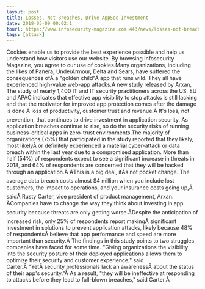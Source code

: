 ```yaml
---
layout: post
title: Losses, Not Breaches, Drive AppSec Investment
date: 2018-05-09 00:02:1
tourl: https://www.infosecurity-magazine.com:443/news/losses-not-breaches-drive-appsec/
tags: [attack]
---
```

Cookies enable us to provide the best experience possible and help us understand how visitors use our website. By browsing Infosecurity Magazine, you agree to our use of cookies.Many organizations, including the likes of Panera, UnderArmour, Delta and Sears, have suffered the consequences ofÂ a "golden child"Â app that runs wild. They all have experienced high-value web-app attacks.A new study released by Arxan, The study of nearly 1,400 IT and IT security practitioners across the US, EU and APAC indicates that effective app visibility to stop attacks is still lacking and that the motivator for improved app protection comes after the damage is done Â loss of productivity, customer trust and revenue.Â It's loss, not prevention, that continues to drive investment in application security. As application breaches continue to rise, so do the security risks of running business-critical apps in zero-trust environments.The majority of organizations (75%) that participated in the study reported that they likely, most likelyÂ or definitely experienced a material cyber-attack or data breach within the last year due to a compromised application. More than half (54%) of respondents expect to see a significant increase in threats in 2018, and 64% of respondents are concerned that they will be hacked through an application.Â ÂThis is a big deal, itÂs not pocket change. The average data breach costs almost $4 million when you include lost customers, the impact to operations, and your insurance costs going up,Â saidÂ Rusty Carter, vice president of product management, Arxan. ÂCompanies have to change the way they think about investing in app security because threats are only getting worse.ÂDespite the anticipation of increased risk, only 25% of respondents report makingÂ significant investment in solutions to prevent application attacks, likely because 48% of respondentsÂ believe that app performance and speed are more important than security.Â The findings in this study points to two struggles companies have faced for some time. "Giving organizations the visibility into the security posture of their deployed applications allows them to optimize their security and customer experience," said Carter.Â "YetÂ security professionals lack an awarenessÂ about the status of their app's security."Â As a result, "they will be ineffective at responding to attacks before they lead to full-blown breaches," said Carter.Â 